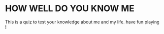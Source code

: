 # HOW WELL DO YOU KNOW ME

This is a quiz to test your knowledge about me and my life. have fun playing ! 